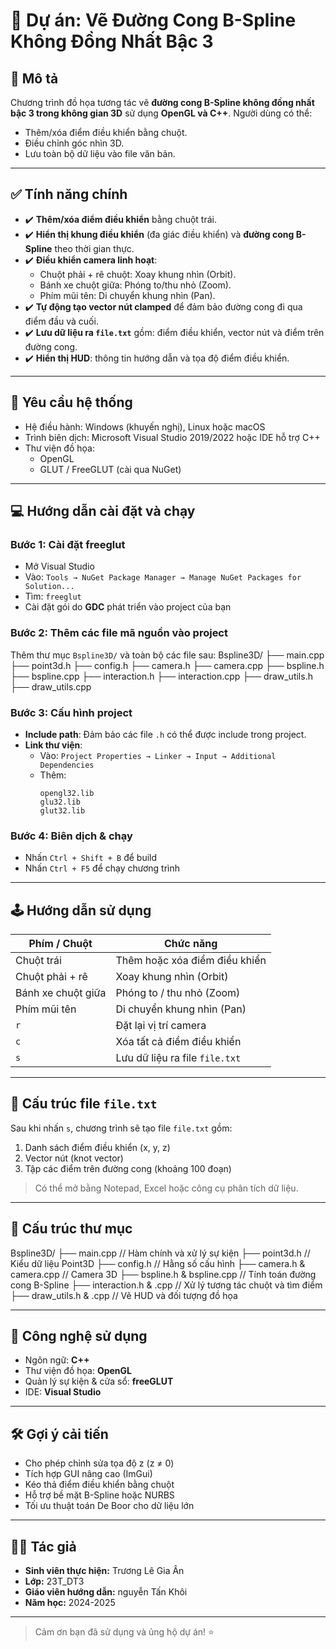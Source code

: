 # 🎯 Dự án: Vẽ Đường Cong B-Spline Không Đồng Nhất Bậc 3

## 📝 Mô tả
Chương trình đồ họa tương tác vẽ **đường cong B-Spline không đồng nhất bậc 3 trong không gian 3D** sử dụng **OpenGL và C++**. Người dùng có thể:
- Thêm/xóa điểm điều khiển bằng chuột.
- Điều chỉnh góc nhìn 3D.
- Lưu toàn bộ dữ liệu vào file văn bản.

---

## ✅ Tính năng chính
- ✔️ **Thêm/xóa điểm điều khiển** bằng chuột trái.
- ✔️ **Hiển thị khung điều khiển** (đa giác điều khiển) và **đường cong B-Spline** theo thời gian thực.
- ✔️ **Điều khiển camera linh hoạt**:
  - Chuột phải + rê chuột: Xoay khung nhìn (Orbit).
  - Bánh xe chuột giữa: Phóng to/thu nhỏ (Zoom).
  - Phím mũi tên: Di chuyển khung nhìn (Pan).
- ✔️ **Tự động tạo vector nút clamped** để đảm bảo đường cong đi qua điểm đầu và cuối.
- ✔️ **Lưu dữ liệu ra `file.txt`** gồm: điểm điều khiển, vector nút và điểm trên đường cong.
- ✔️ **Hiển thị HUD**: thông tin hướng dẫn và tọa độ điểm điều khiển.

---

## 🔧 Yêu cầu hệ thống
- Hệ điều hành: Windows (khuyến nghị), Linux hoặc macOS
- Trình biên dịch: Microsoft Visual Studio 2019/2022 hoặc IDE hỗ trợ C++
- Thư viện đồ họa:
  - OpenGL
  - GLUT / FreeGLUT (cài qua NuGet)

---

## 💻 Hướng dẫn cài đặt và chạy

### Bước 1: Cài đặt freeglut
- Mở Visual Studio
- Vào: `Tools → NuGet Package Manager → Manage NuGet Packages for Solution...`
- Tìm: `freeglut`
- Cài đặt gói do **GDC** phát triển vào project của bạn

### Bước 2: Thêm các file mã nguồn vào project
Thêm thư mục `Bspline3D/` và toàn bộ các file sau:
Bspline3D/
├── main.cpp
├── point3d.h
├── config.h
├── camera.h
├── camera.cpp
├── bspline.h
├── bspline.cpp
├── interaction.h
├── interaction.cpp
├── draw_utils.h
├── draw_utils.cpp

### Bước 3: Cấu hình project
- **Include path**: Đảm bảo các file `.h` có thể được include trong project.
- **Link thư viện**:
  - Vào: `Project Properties → Linker → Input → Additional Dependencies`
  - Thêm:
    ```
    opengl32.lib
    glu32.lib
    glut32.lib
    ```

### Bước 4: Biên dịch & chạy
- Nhấn `Ctrl + Shift + B` để build
- Nhấn `Ctrl + F5` để chạy chương trình

---

## 🕹️ Hướng dẫn sử dụng

| Phím / Chuột        | Chức năng                            |
|---------------------|---------------------------------------|
| Chuột trái          | Thêm hoặc xóa điểm điều khiển         |
| Chuột phải + rê     | Xoay khung nhìn (Orbit)               |
| Bánh xe chuột giữa  | Phóng to / thu nhỏ (Zoom)             |
| Phím mũi tên        | Di chuyển khung nhìn (Pan)            |
| `r`                 | Đặt lại vị trí camera                 |
| `c`                 | Xóa tất cả điểm điều khiển            |
| `s`                 | Lưu dữ liệu ra file `file.txt`        |

---

## 📄 Cấu trúc file `file.txt`
Sau khi nhấn `s`, chương trình sẽ tạo file `file.txt` gồm:
1. Danh sách điểm điều khiển (x, y, z)
2. Vector nút (knot vector)
3. Tập các điểm trên đường cong (khoảng 100 đoạn)
> Có thể mở bằng Notepad, Excel hoặc công cụ phân tích dữ liệu.

---

## 📁 Cấu trúc thư mục

Bspline3D/
├── main.cpp // Hàm chính và xử lý sự kiện
├── point3d.h // Kiểu dữ liệu Point3D
├── config.h // Hằng số cấu hình
├── camera.h & camera.cpp // Camera 3D
├── bspline.h & bspline.cpp // Tính toán đường cong B-Spline
├── interaction.h & .cpp // Xử lý tương tác chuột và tìm điểm
├── draw_utils.h & .cpp // Vẽ HUD và đối tượng đồ họa

---

## 📌 Công nghệ sử dụng
- Ngôn ngữ: **C++**
- Thư viện đồ họa: **OpenGL**
- Quản lý sự kiện & cửa sổ: **freeGLUT**
- IDE: **Visual Studio**

---

## 🛠️ Gợi ý cải tiến
- Cho phép chỉnh sửa tọa độ z (z ≠ 0)
- Tích hợp GUI nâng cao (ImGui)
- Kéo thả điểm điều khiển bằng chuột
- Hỗ trợ bề mặt B-Spline hoặc NURBS
- Tối ưu thuật toán De Boor cho dữ liệu lớn

---

## 🙋‍♂️ Tác giả
- **Sinh viên thực hiện:** Trương Lê Gia Ân
- **Lớp:** 23T_DT3
- **Giáo viên hướng dẫn:** nguyễn Tấn Khôi
- **Năm học:** 2024-2025

---

> Cảm ơn bạn đã sử dụng và ủng hộ dự án! ⭐
